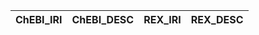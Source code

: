 | ChEBI_IRI   | ChEBI_DESC   | REX_IRI   | REX_DESC   |
|-------------|--------------|-----------|------------|